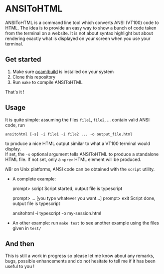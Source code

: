 # ANSIToHTML

ANSIToHTML is a command line tool which converts ANSI (VT100) code to HTML. The
idea is to provide an easy way to show a bunch of code taken from the terminal
on a website. It is not about syntax highlight but about rendering exactly what
is displayed on your screen when you use your terminal.

## Get started

1. Make sure [ocamlbuild](https://ocaml.org/learn/tutorials/ocamlbuild/) is
   installed on your system
2. Clone this repository
3. Run `make` to compile ANSIToHTML

That's it !

## Usage

It is quite simple: assuming the files `file1`, `file2`, ... contain valid ANSI
code, run

    ansitohtml [-s] -i file1 -i file2 ... -o output_file.html

to produce a nice HTML output similar to what a VT100 terminal would display.  
If set, the `-s` optional argument tells ANSIToHTML to produce a standalone HTML
file. If not set, only a `<pre>` HTML element will be produced.

_NB:_ on Unix platforms, ANSI code can be obtained with the `script` utility.

* A complete example:

    prompt> script
    Script started, output file is typescript
   
    prompt> ... [you type whatever you want...]
    prompt> exit
    Script done, output file is typescript
   
    ansitohtml -i typescript -o my-session.html

* An other example: run `make test` to see another example using the files
  given in `test/`

## And then

This is still a work in progress so please let me know about any remarks, bugs,
possible enhancements and do not hesitate to tell me if it has been useful to
you !

